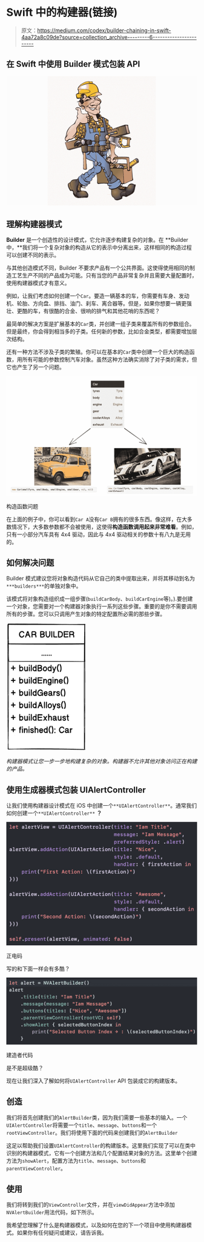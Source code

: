 # Swift 中的构建器(链接)

> 原文：<https://medium.com/codex/builder-chaining-in-swift-4aa72a8c09de?source=collection_archive---------6----------------------->

## 在 Swift 中使用 Builder 模式包装 API

![](img/b9a8ed6628c79bfdf1f436feb719917f.png)

## 理解构建器模式

**Builder** 是一个创造性的设计模式，它允许逐步构建复杂的对象。在 **Builder 中，**我们将一个复杂对象的构造从它的表示中分离出来，这样相同的构造过程可以创建不同的表示。

与其他创造模式不同，Builder 不要求产品有一个公共界面。这使得使用相同的制造工艺生产不同的产品成为可能。只有当您的产品非常复杂并且需要大量配置时，使用构建器模式才有意义。

例如，让我们考虑如何创建一个`Car`。要造一辆基本的车，你需要有车身、发动机、轮胎、方向盘、排挡、油门、刹车、离合器等。但是，如果你想要一辆更强壮、更酷的车，有很酷的合金、很响的排气和其他花哨的东西呢？

最简单的解决方案是扩展基本的`Car`类，并创建一组子类来覆盖所有的参数组合。但是最终，你会得到相当多的子类。任何新的参数，比如合金类型，都需要增加层次结构。

还有一种方法不涉及子类的繁殖。你可以在基本的`Car`类中创建一个巨大的构造函数，用所有可能的参数控制汽车对象。虽然这种方法确实消除了对子类的需求，但它也产生了另一个问题。

![](img/9ba3e31f960e0ad9bd63770e93d31797.png)

构造函数问题

在上面的例子中，你可以看到`Car A`没有`Car B`拥有的很多东西。像这样，在大多数情况下，大多数参数都不会被使用，这使得**构造函数调用起来非常难看**。例如，只有一小部分汽车具有 4x4 驱动，因此与 4x4 驱动相关的参数十有八九是无用的。

## 如何解决问题

Builder 模式建议您将对象构造代码从它自己的类中提取出来，并将其移动到名为`***builders***`的单独对象中。

该模式将对象构造组织成一组步骤(`buildCarBody`、`buildCarEngine`等)。).要创建一个对象，您需要对一个构建器对象执行一系列这些步骤。重要的是你不需要调用所有的步骤。您可以只调用产生对象的特定配置所必需的那些步骤。

![](img/0d9b139181ef4f80410a0e4129c81bf8.png)

*构建器模式让您一步一步地构建复杂的对象。构建器不允许其他对象访问正在构建的产品。*

## 使用生成器模式包装 UIAlertController

让我们使用构建器设计模式在 iOS 中创建一个`**UIAlertController**`。通常我们如何创建一个`**UIAlertController**` **？**

![](img/a0cd33fb89e49b1344e03bbd9f067e4d.png)

正电码

写的和下面一样会有多酷？

![](img/fb15d5bebba9e7c1551cb7c9be0f031e.png)

建造者代码

是不是超级酷？

现在让我们深入了解如何将`UIAlertController` API 包装成它的构建版本。

## 创造

我们将首先创建我们的`AlertBuilder`类，因为我们需要一些基本的输入。一个`UIAlertController`将需要一个`title`、`message`、`buttons`和一个`rootViewController`。我们将使用下面的代码来创建我们的`AlertBuilder`

这足以帮助我们设置`UIAlertController`的构建版本。这里我们实现了可以在类中识别的构建器模式，它有一个创建方法和几个配置结果对象的方法。这里单个创建方法为`showAlert`，配置方法为`title`、`message`、`buttons`和`parentViewController`。

## 使用

我们将转到我们的`ViewController`文件，并在`viewDidAppear`方法中添加`NVAlertBuilder`用法代码，如下所示。

我希望您理解了什么是构建器模式，以及如何在您的下一个项目中使用构建器模式。如果你有任何疑问或建议，请告诉我。